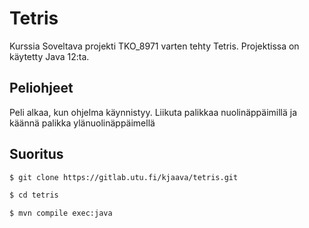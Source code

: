 # Tetris

Kurssia Soveltava projekti TKO_8971 varten tehty Tetris. Projektissa on käytetty Java 12:ta.

## Peliohjeet
Peli alkaa, kun ohjelma käynnistyy.
Liikuta palikkaa nuolinäppäimillä ja käännä palikka ylänuolinäppäimellä

## Suoritus
```bash
$ git clone https://gitlab.utu.fi/kjaava/tetris.git

$ cd tetris

$ mvn compile exec:java
```